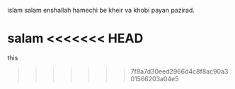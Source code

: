islam salam enshallah hamechi be kheir va khobi payan pazirad.

salam
<<<<<<< HEAD
=======
this
>>>>>>> 7f8a7d30eed2966d4c8f8ac90a301566203a04e5
